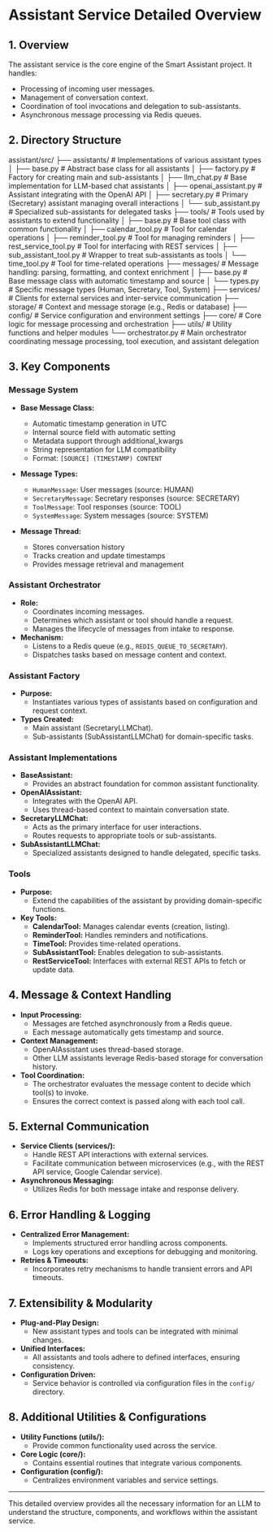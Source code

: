 # Assistant Service Detailed Overview

## 1. Overview
The assistant service is the core engine of the Smart Assistant project. It handles:
- Processing of incoming user messages.
- Management of conversation context.
- Coordination of tool invocations and delegation to sub-assistants.
- Asynchronous message processing via Redis queues.

## 2. Directory Structure

assistant/src/
├── assistants/           # Implementations of various assistant types
│   ├── base.py           # Abstract base class for all assistants
│   ├── factory.py        # Factory for creating main and sub-assistants
│   ├── llm_chat.py       # Base implementation for LLM-based chat assistants
│   ├── openai_assistant.py  # Assistant integrating with the OpenAI API
│   ├── secretary.py      # Primary (Secretary) assistant managing overall interactions
│   └── sub_assistant.py  # Specialized sub-assistants for delegated tasks
├── tools/                # Tools used by assistants to extend functionality
│   ├── base.py           # Base tool class with common functionality
│   ├── calendar_tool.py  # Tool for calendar operations
│   ├── reminder_tool.py  # Tool for managing reminders
│   ├── rest_service_tool.py  # Tool for interfacing with REST services
│   ├── sub_assistant_tool.py # Wrapper to treat sub-assistants as tools
│   └── time_tool.py      # Tool for time-related operations
├── messages/             # Message handling: parsing, formatting, and context enrichment
│   ├── base.py          # Base message class with automatic timestamp and source
│   └── types.py         # Specific message types (Human, Secretary, Tool, System)
├── services/             # Clients for external services and inter-service communication
├── storage/              # Context and message storage (e.g., Redis or database)
├── config/               # Service configuration and environment settings
├── core/                 # Core logic for message processing and orchestration
├── utils/                # Utility functions and helper modules
└── orchestrator.py       # Main orchestrator coordinating message processing, tool execution, and assistant delegation

## 3. Key Components

### Message System
- **Base Message Class:**
  - Automatic timestamp generation in UTC
  - Internal source field with automatic setting
  - Metadata support through additional_kwargs
  - String representation for LLM compatibility
  - Format: `[SOURCE] (TIMESTAMP) CONTENT`

- **Message Types:**
  - `HumanMessage`: User messages (source: HUMAN)
  - `SecretaryMessage`: Secretary responses (source: SECRETARY)
  - `ToolMessage`: Tool responses (source: TOOL)
  - `SystemMessage`: System messages (source: SYSTEM)

- **Message Thread:**
  - Stores conversation history
  - Tracks creation and update timestamps
  - Provides message retrieval and management

### Assistant Orchestrator
- **Role:**  
  - Coordinates incoming messages.
  - Determines which assistant or tool should handle a request.
  - Manages the lifecycle of messages from intake to response.
- **Mechanism:**  
  - Listens to a Redis queue (e.g., `REDIS_QUEUE_TO_SECRETARY`).
  - Dispatches tasks based on message content and context.

### Assistant Factory
- **Purpose:**  
  - Instantiates various types of assistants based on configuration and request context.
- **Types Created:**  
  - Main assistant (SecretaryLLMChat).
  - Sub-assistants (SubAssistantLLMChat) for domain-specific tasks.

### Assistant Implementations
- **BaseAssistant:**  
  - Provides an abstract foundation for common assistant functionality.
- **OpenAIAssistant:**  
  - Integrates with the OpenAI API.
  - Uses thread-based context to maintain conversation state.
- **SecretaryLLMChat:**  
  - Acts as the primary interface for user interactions.
  - Routes requests to appropriate tools or sub-assistants.
- **SubAssistantLLMChat:**  
  - Specialized assistants designed to handle delegated, specific tasks.

### Tools
- **Purpose:**  
  - Extend the capabilities of the assistant by providing domain-specific functions.
- **Key Tools:**
  - **CalendarTool:** Manages calendar events (creation, listing).
  - **ReminderTool:** Handles reminders and notifications.
  - **TimeTool:** Provides time-related operations.
  - **SubAssistantTool:** Enables delegation to sub-assistants.
  - **RestServiceTool:** Interfaces with external REST APIs to fetch or update data.

## 4. Message & Context Handling
- **Input Processing:**  
  - Messages are fetched asynchronously from a Redis queue.
  - Each message automatically gets timestamp and source.
- **Context Management:**  
  - OpenAIAssistant uses thread-based storage.
  - Other LLM assistants leverage Redis-based storage for conversation history.
- **Tool Coordination:**  
  - The orchestrator evaluates the message content to decide which tool(s) to invoke.
  - Ensures the correct context is passed along with each tool call.

## 5. External Communication
- **Service Clients (services/):**  
  - Handle REST API interactions with external services.
  - Facilitate communication between microservices (e.g., with the REST API service, Google Calendar service).
- **Asynchronous Messaging:**  
  - Utilizes Redis for both message intake and response delivery.

## 6. Error Handling & Logging
- **Centralized Error Management:**  
  - Implements structured error handling across components.
  - Logs key operations and exceptions for debugging and monitoring.
- **Retries & Timeouts:**  
  - Incorporates retry mechanisms to handle transient errors and API timeouts.

## 7. Extensibility & Modularity
- **Plug-and-Play Design:**  
  - New assistant types and tools can be integrated with minimal changes.
- **Unified Interfaces:**  
  - All assistants and tools adhere to defined interfaces, ensuring consistency.
- **Configuration Driven:**  
  - Service behavior is controlled via configuration files in the `config/` directory.

## 8. Additional Utilities & Configurations
- **Utility Functions (utils/):**  
  - Provide common functionality used across the service.
- **Core Logic (core/):**  
  - Contains essential routines that integrate various components.
- **Configuration (config/):**  
  - Centralizes environment variables and service settings.

---
This detailed overview provides all the necessary information for an LLM to understand the structure, components, and workflows within the assistant service.
